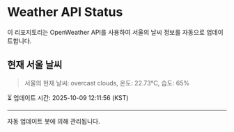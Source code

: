 
# Weather API Status

이 리포지토리는 OpenWeather API를 사용하여 서울의 날씨 정보를 자동으로 업데이트합니다.

## 현재 서울 날씨
> 서울의 현재 날씨: overcast clouds, 온도: 22.73°C, 습도: 65%

⏳ 업데이트 시간: 2025-10-09 12:11:56 (KST)

---
자동 업데이트 봇에 의해 관리됩니다.

